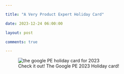```yaml
---

title: "A Very Product Expert Holiday Card"

date: 2023-12-24 06:00:00

layout: post

comments: true

---
```


<figure>
 <img src="/images/Google_PE_Xmas.png" alt="the google PE holiday card for 2023">
 <figcaption>Check it out! The Google PE 2023 Holiday card!</figcaption>
</figure>